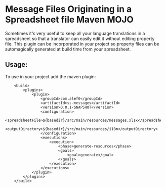 # Message Files Originating in a Spreadsheet file Maven MOJO

Sometimes it's very useful to keep all your language translations in a spreadsheet so that a translator
can easily edit it without editing property file. This plugin can be incorporated in your project so
property files can be automagically generated at build time from your spreadsheet.

## Usage:

To use in your project add the maven plugin:

```
    <build>
        <plugins>
            <plugin>
                <groupId>com.alef0</groupId>
                <artifactId>ss-messages</artifactId>
                <version>0.0.1-SNAPSHOT</version>
                <configuration>
                    <spreadsheetFile>${basedir}/src/main/resources/messages.xlsx</spreadsheetFile>
                    <outputDirectory>${basedir}/src/main/resources/i18n</outputDirectory>
                </configuration>
                <executions>
                    <execution>
                        <phase>generate-resources</phase>
                        <goals>
                            <goal>generate</goal>
                        </goals>
                    </execution>
                </executions>
            </plugin>
        </plugins>
    </build>

```